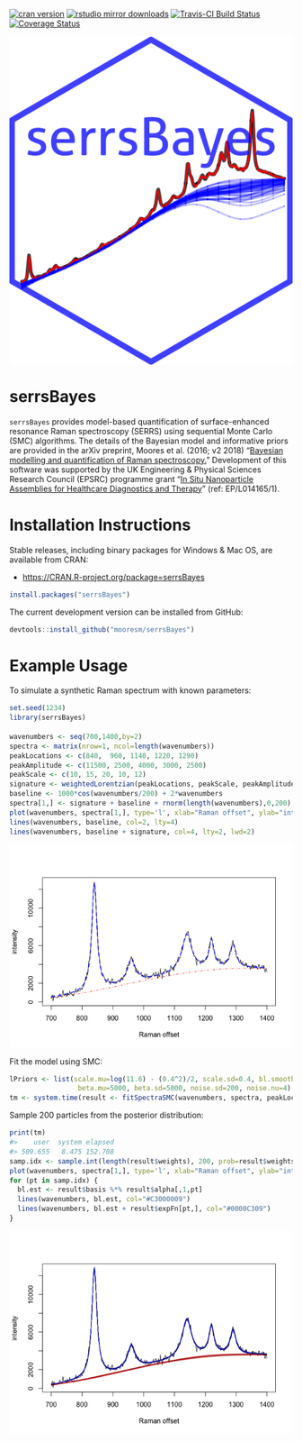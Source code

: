 
<!-- README.md is generated from README.Rmd. Please edit that file -->

[![cran
version](http://www.r-pkg.org/badges/version/serrsBayes)](https://cran.r-project.org/package=serrsBayes)
[![rstudio mirror
downloads](http://cranlogs.r-pkg.org/badges/grand-total/serrsBayes)](https://github.com/metacran/cranlogs.app)
[![Travis-CI Build
Status](https://travis-ci.org/mooresm/serrsBayes.svg?branch=master)](https://travis-ci.org/mooresm/serrsBayes)
[![Coverage
Status](https://img.shields.io/codecov/c/github/mooresm/serrsBayes/master.svg)](https://codecov.io/github/mooresm/serrsBayes?branch=master)

<img src="inst/image/README-logo.png" style="display: block; margin: auto 0 auto auto;" />

# serrsBayes

`serrsBayes` provides model-based quantification of surface-enhanced
resonance Raman spectroscopy (SERRS) using sequential Monte Carlo (SMC)
algorithms. The details of the Bayesian model and informative priors are
provided in the arXiv preprint, Moores et al. (2016; v2 2018) “[Bayesian
modelling and quantification of Raman
spectroscopy.](https://arxiv.org/abs/1604.07299)” Development of this
software was supported by the UK Engineering & Physical Sciences
Research Council (EPSRC) programme grant “[In Situ Nanoparticle
Assemblies for Healthcare Diagnostics and
Therapy](http://gow.epsrc.ac.uk/NGBOViewGrant.aspx?GrantRef=EP/L014165/1)”
(ref: EP/L014165/1).

# Installation Instructions

Stable releases, including binary packages for Windows & Mac OS, are
available from CRAN:

  - <https://CRAN.R-project.org/package=serrsBayes>

<!-- end list -->

``` r
install.packages("serrsBayes")
```

The current development version can be installed from GitHub:

``` r
devtools::install_github("mooresm/serrsBayes")
```

# Example Usage

To simulate a synthetic Raman spectrum with known parameters:

``` r
set.seed(1234)
library(serrsBayes)

wavenumbers <- seq(700,1400,by=2)
spectra <- matrix(nrow=1, ncol=length(wavenumbers))
peakLocations <- c(840,  960, 1140, 1220, 1290)
peakAmplitude <- c(11500, 2500, 4000, 3000, 2500)
peakScale <- c(10, 15, 20, 10, 12)
signature <- weightedLorentzian(peakLocations, peakScale, peakAmplitude, wavenumbers)
baseline <- 1000*cos(wavenumbers/200) + 2*wavenumbers
spectra[1,] <- signature + baseline + rnorm(length(wavenumbers),0,200)
plot(wavenumbers, spectra[1,], type='l', xlab="Raman offset", ylab="intensity")
lines(wavenumbers, baseline, col=2, lty=4)
lines(wavenumbers, baseline + signature, col=4, lty=2, lwd=2)
```

![](inst/image/README-example-1.png)<!-- -->

Fit the model using
SMC:

``` r
lPriors <- list(scale.mu=log(11.6) - (0.4^2)/2, scale.sd=0.4, bl.smooth=10^11, bl.knots=50,
                 beta.mu=5000, beta.sd=5000, noise.sd=200, noise.nu=4)
tm <- system.time(result <- fitSpectraSMC(wavenumbers, spectra, peakLocations, lPriors))
```

Sample 200 particles from the posterior distribution:

``` r
print(tm)
#>    user  system elapsed 
#> 509.655   8.475 152.708
samp.idx <- sample.int(length(result$weights), 200, prob=result$weights)
plot(wavenumbers, spectra[1,], type='l', xlab="Raman offset", ylab="intensity")
for (pt in samp.idx) {
  bl.est <- result$basis %*% result$alpha[,1,pt]
  lines(wavenumbers, bl.est, col="#C3000009")
  lines(wavenumbers, bl.est + result$expFn[pt,], col="#0000C309")
}
```

![](inst/image/README-plotting-1.png)<!-- -->
